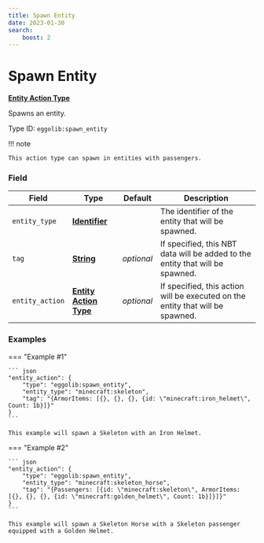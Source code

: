 ```yaml
---
title: Spawn Entity
date: 2023-01-30
search:
    boost: 2
---
```


#   Spawn Entity

[**Entity Action Type**][1]

Spawns an entity.

Type ID: `eggolib:spawn_entity`


!!! note

    This action type can spawn in entities with passengers.


### Field

Field | Type | Default | Description
------|------|---------|------------
`entity_type` | [**Identifier**][2] | | The identifier of the entity that will be spawned.
`tag` | [**String**][3] | *optional* | If specified, this NBT data will be added to the entity that will be spawned.
`entity_action` | [**Entity Action Type**][1] | *optional* | If specified, this action will be executed on the entity that will be spawned.


### Examples

=== "Example #1"

    ``` json
    "entity_action": {
        "type": "eggolib:spawn_entity",
        "entity_type": "minecraft:skeleton",
        "tag": "{ArmorItems: [{}, {}, {}, {id: \"minecraft:iron_helmet\", Count: 1b}]}"
    }
    ```

    This example will spawn a Skeleton with an Iron Helmet.


=== "Example #2"

    ``` json
    "entity_action": {
        "type": "eggolib:spawn_entity",
        "entity_type": "minecraft:skeleton_horse",
        "tag": "{Passengers: [{id: \"minecraft:skeleton\", ArmorItems: [{}, {}, {}, {id: \"minecraft:golden_helmet\", Count: 1b}]}]}"
    }
    ```

    This example will spawn a Skeleton Horse with a Skeleton passenger equipped with a Golden Helmet.



[1]: ../entity_action_types.md
[2]: https://origins.readthedocs.io/en/latest/types/data_types/identifier
[3]: https://origins.readthedocs.io/en/latest/types/data_types/string
